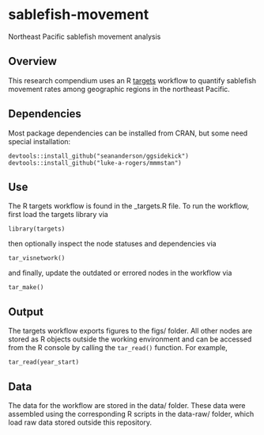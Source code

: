 # sablefish-movement
Northeast Pacific sablefish movement analysis

## Overview
This research compendium uses an R [targets](https://github.com/ropensci/targets)
workflow to quantify sablefish movement rates among geographic regions in the northeast Pacific.

## Dependencies
Most package dependencies can be installed from CRAN, but some need special installation:

```{r}
devtools::install_github("seananderson/ggsidekick")
devtools::install_github("luke-a-rogers/mmmstan")
```

## Use
The R targets workflow is found in the _targets.R file. To run the workflow, first load the targets library via

```{r}
library(targets)
```

then optionally inspect the node statuses and dependencies via

```{r}
tar_visnetwork()
```

and finally, update the outdated or errored nodes in the workflow via

```{r}
tar_make()
```

## Output
The targets workflow exports figures to the figs/ folder. All other nodes are
stored as R objects outside the working environment and can be accessed from the R console by calling the `tar_read()` function.
For example, 

```{r}
tar_read(year_start)
```

## Data
The data for the workflow are stored in the data/ folder. These data were assembled
using the corresponding R scripts in the data-raw/ folder, which load raw data stored outside this 
repository.
